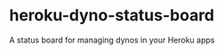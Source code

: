 heroku-dyno-status-board
========================

A status board for managing dynos in your Heroku apps

